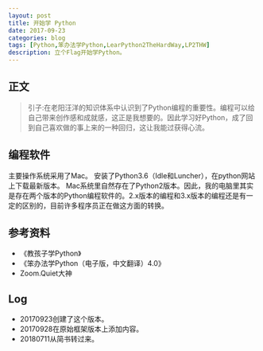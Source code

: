 ```yaml
---
layout: post
title: 开始学 Python
date: 2017-09-23
categories: blog
tags: [Python,笨办法学Python,LearPython2TheHardWay,LP2THW]
description: 立个Flag开始学Python。
---
```


## 正文

>引子:在老阳汪洋的知识体系中认识到了Python编程的重要性。编程可以给自己带来创作感和成就感，这正是我想要的。因此学习好Python，成了回到自己喜欢做的事上来的一种回归，这让我能过获得心流。

## 编程软件

主要操作系统采用了Mac。
安装了Python3.6（Idle和Luncher），在python网站上下载最新版本。
Mac系统里自然存在了Python2版本。因此，我的电脑里其实是存在两个版本的Python编程软件的。2.x版本的编程和3.x版本的编程还是有一定的区别的，目前许多程序员正在做这方面的转换。


## 参考资料

- 《教孩子学Python》
- 《笨办法学Python（电子版，中文翻译）4.0》
- Zoom.Quiet大神


## Log
- 20170923创建了这个版本。
- 20170928在原始框架版本上添加内容。
- 20180711从简书转过来。
